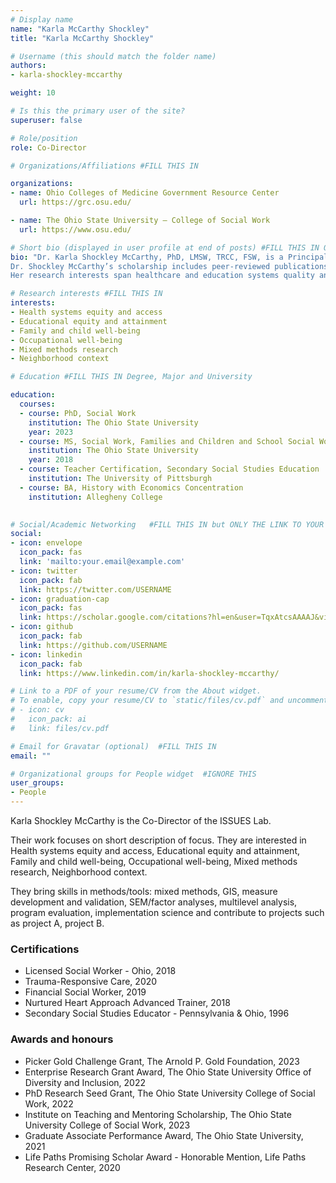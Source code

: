```yaml
---
# Display name
name: "Karla McCarthy Shockley"
title: "Karla McCarthy Shockley"

# Username (this should match the folder name)
authors:
- karla-shockley-mccarthy

weight: 10

# Is this the primary user of the site?
superuser: false

# Role/position
role: Co-Director  

# Organizations/Affiliations #FILL THIS IN

organizations:
- name: Ohio Colleges of Medicine Government Resource Center
  url: https://grc.osu.edu/

- name: The Ohio State University — College of Social Work
  url: https://www.osu.edu/

# Short bio (displayed in user profile at end of posts) #FILL THIS IN ONE SENTENCE
bio: "Dr. Karla Shockley McCarthy, PhD, LMSW, TRCC, FSW, is a Principal Investigator and Senior Research Consultant at the Ohio Colleges of Medicine Government Resource Center, where she leads applied health services and population health research. She uses a collaborative team approach to design and execute mixed methods studies, develops survey instrumentation, oversees qualitative and quantitative analyses, and employs various dissemination methods. Her work centers on translating complex data into actionable insights that inform public health. Dr. Shockley McCarthy also engages in research with a focus on trauma-responsive care, occupational well-being, and systems equity. She brings a transdisciplinary lens to her research, integrating social work, education, and geospatial science to examine how structural and environmental conditions shape outcomes for children, families, and frontline professionals.
Dr. Shockley McCarthy’s scholarship includes peer-reviewed publications in journals such as Child Abuse & Neglect, Journal of Family Violence, Social Science & Medicine, and BMC Public Health. Her research employs advanced methodologies, including mixed methods design, structural equation modeling, GIS, process evaluation, measure development and validation, and implementation science. She has led and contributed to studies on child maltreatment, intimate partner violence, opioid misuse, and suicidality among youth, using both primary and secondary data sources - often using large administrative datasets and spatial analysis - to uncover patterns of harm and resilience. Her work has been presented at national and international conferences, including the Society for Social Work and Research, the Council on Social Work Education, and the American Public Health Association.
Her research interests span healthcare and education systems quality and access, child and family resilience, trauma-informed interventions, and the role of relationships and belongingness in promoting well-being. She is particularly focused on how identity and structural inequities intersect to influence life course outcomes. Through her research and mentorship of students across disciplines, Dr. Shockley McCarthy advances data-driven, community-centered solutions. Dr. Shockley McCarthy is also a community lecturer for the Ohio State University College of Social Work and brings over 25 years as an educator, seven years as a licensed mental health professional, and six years as a certified financial social worker."

# Research interests #FILL THIS IN
interests:
- Health systems equity and access
- Educational equity and attainment
- Family and child well-being
- Occupational well-being
- Mixed methods research
- Neighborhood context

# Education #FILL THIS IN Degree, Major and University

education:
  courses:
  - course: PhD, Social Work
    institution: The Ohio State University
    year: 2023
  - course: MS, Social Work, Families and Children and School Social Work Specializations
    institution: The Ohio State University
    year: 2018
  - course: Teacher Certification, Secondary Social Studies Education
    institution: The University of Pittsburgh
  - course: BA, History with Economics Concentration
    institution: Allegheny College
    

# Social/Academic Networking   #FILL THIS IN but ONLY THE LINK TO YOUR PROFESSIONAL WEBSITE
social:
- icon: envelope
  icon_pack: fas
  link: 'mailto:your.email@example.com'
- icon: twitter
  icon_pack: fab
  link: https://twitter.com/USERNAME
- icon: graduation-cap
  icon_pack: fas
  link: https://scholar.google.com/citations?hl=en&user=TqxAtcsAAAAJ&view_op=list_works&sortby=pubdate
- icon: github
  icon_pack: fab
  link: https://github.com/USERNAME
- icon: linkedin
  icon_pack: fab
  link: https://www.linkedin.com/in/karla-shockley-mccarthy/

# Link to a PDF of your resume/CV from the About widget.
# To enable, copy your resume/CV to `static/files/cv.pdf` and uncomment the lines below.
# - icon: cv
#   icon_pack: ai
#   link: files/cv.pdf

# Email for Gravatar (optional)  #FILL THIS IN
email: ""

# Organizational groups for People widget  #IGNORE THIS
user_groups:
- People
---
```

Karla Shockley McCarthy is the Co-Director of the ISSUES Lab.  

Their work focuses on short description of focus. They are interested in Health systems equity and access, Educational equity and attainment, Family and child well-being, Occupational well-being, Mixed methods research, Neighborhood context.  

They bring skills in methods/tools: mixed methods, GIS, measure development and validation, SEM/factor analyses, multilevel analysis, program evaluation, implementation science and contribute to projects such as project A, project B.  

### Certifications
* Licensed Social Worker - Ohio, 2018  
* Trauma-Responsive Care, 2020  
* Financial Social Worker, 2019  
* Nurtured Heart Approach Advanced Trainer, 2018  
* Secondary Social Studies Educator - Pennsylvania & Ohio, 1996  

### Awards and honours
* Picker Gold Challenge Grant, The Arnold P. Gold Foundation, 2023  
* Enterprise Research Grant Award, The Ohio State University Office of Diversity and Inclusion, 2022  
* PhD Research Seed Grant, The Ohio State University College of Social Work, 2022  
* Institute on Teaching and Mentoring Scholarship, The Ohio State University College of Social Work, 2023  
* Graduate Associate Performance Award, The Ohio State University, 2021  
* Life Paths Promising Scholar Award - Honorable Mention, Life Paths Research Center, 2020  